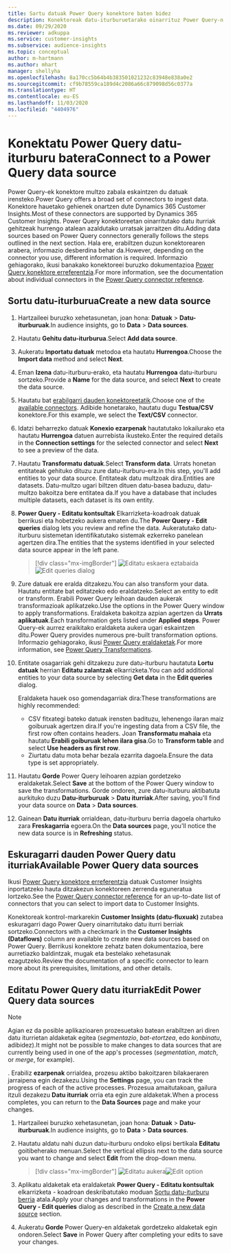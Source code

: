 ```yaml
---
title: Sartu datuak Power Query konektore baten bidez
description: Konektoreak datu-iturburuetarako oinarrituz Power Query-n.
ms.date: 09/29/2020
ms.reviewer: adkuppa
ms.service: customer-insights
ms.subservice: audience-insights
ms.topic: conceptual
author: m-hartmann
ms.author: mhart
manager: shellyha
ms.openlocfilehash: 8a170cc5b64b4b383501021232c83948e838a0e2
ms.sourcegitcommit: cf9b78559ca189d4c2086a66c879098d56c0377a
ms.translationtype: HT
ms.contentlocale: eu-ES
ms.lasthandoff: 11/03/2020
ms.locfileid: "4404976"
---
```

# <a name="connect-to-a-power-query-data-source"></a><span data-ttu-id="d5a7c-103">Konektatu Power Query datu-iturburu batera</span><span class="sxs-lookup"><span data-stu-id="d5a7c-103">Connect to a Power Query data source</span></span>

<span data-ttu-id="d5a7c-104">Power Query-ek konektore multzo zabala eskaintzen du datuak irensteko.</span><span class="sxs-lookup"><span data-stu-id="d5a7c-104">Power Query offers a broad set of connectors to ingest data.</span></span> <span data-ttu-id="d5a7c-105">Konektore hauetako gehienek onartzen dute Dynamics 365 Customer Insights.</span><span class="sxs-lookup"><span data-stu-id="d5a7c-105">Most of these connectors are supported by Dynamics 365 Customer Insights.</span></span> <span data-ttu-id="d5a7c-106">Power Query konektoreetan oinarritutako datu iturriak gehitzeak hurrengo atalean azaldutako urratsak jarraitzen ditu.</span><span class="sxs-lookup"><span data-stu-id="d5a7c-106">Adding data sources based on Power Query connectors generally follows the steps outlined in the next section.</span></span> <span data-ttu-id="d5a7c-107">Hala ere, erabiltzen duzun konektorearen arabera, informazio desberdina behar da.</span><span class="sxs-lookup"><span data-stu-id="d5a7c-107">However, depending on the connector you use, different information is required.</span></span> <span data-ttu-id="d5a7c-108">Informazio gehiagorako, ikusi banakako konektoreei buruzko dokumentazioa [Power Query konektore erreferentzia](https://docs.microsoft.com/power-query/connectors/).</span><span class="sxs-lookup"><span data-stu-id="d5a7c-108">For more information, see the documentation about individual connectors in the [Power Query connector reference](https://docs.microsoft.com/power-query/connectors/).</span></span>

## <a name="create-a-new-data-source"></a><span data-ttu-id="d5a7c-109">Sortu datu-iturburua</span><span class="sxs-lookup"><span data-stu-id="d5a7c-109">Create a new data source</span></span>

1. <span data-ttu-id="d5a7c-110">Hartzaileei buruzko xehetasunetan, joan hona: **Datuak** > **Datu-iturburuak**.</span><span class="sxs-lookup"><span data-stu-id="d5a7c-110">In audience insights, go to **Data** > **Data sources**.</span></span>

1. <span data-ttu-id="d5a7c-111">Hautatu **Gehitu datu-iturburua**.</span><span class="sxs-lookup"><span data-stu-id="d5a7c-111">Select **Add data source**.</span></span>

1. <span data-ttu-id="d5a7c-112">Aukeratu **Inportatu datuak** metodoa eta hautatu **Hurrengoa**.</span><span class="sxs-lookup"><span data-stu-id="d5a7c-112">Choose the **Import data** method and select **Next**.</span></span>

1. <span data-ttu-id="d5a7c-113">Eman **Izena** datu-iturburu-erako, eta hautatu **Hurrengoa** datu-iturburu sortzeko.</span><span class="sxs-lookup"><span data-stu-id="d5a7c-113">Provide a **Name** for the data source, and select **Next** to create the data source.</span></span>

1. <span data-ttu-id="d5a7c-114">Hautatu bat [erabilgarri dauden konektoreetatik](#available-power-query-data-sources).</span><span class="sxs-lookup"><span data-stu-id="d5a7c-114">Choose one of the [available connectors](#available-power-query-data-sources).</span></span> <span data-ttu-id="d5a7c-115">Adibide honetarako, hautatu dugu **Testua/CSV** konektore.</span><span class="sxs-lookup"><span data-stu-id="d5a7c-115">For this example, we select the **Text/CSV** connector.</span></span>

1. <span data-ttu-id="d5a7c-116">Idatzi beharrezko datuak **Konexio ezarpenak** hautatutako lokailurako eta hautatu **Hurrengoa** datuen aurrebista ikusteko.</span><span class="sxs-lookup"><span data-stu-id="d5a7c-116">Enter the required details in the **Connection settings** for the selected connector and select **Next** to see a preview of the data.</span></span>

1. <span data-ttu-id="d5a7c-117">Hautatu **Transformatu datuak**.</span><span class="sxs-lookup"><span data-stu-id="d5a7c-117">Select **Transform data**.</span></span> <span data-ttu-id="d5a7c-118">Urrats honetan entitateak gehituko dituzu zure datu-iturburu-era.</span><span class="sxs-lookup"><span data-stu-id="d5a7c-118">In this step, you'll add entities to your data source.</span></span> <span data-ttu-id="d5a7c-119">Entitateak datu multzoak dira.</span><span class="sxs-lookup"><span data-stu-id="d5a7c-119">Entities are datasets.</span></span> <span data-ttu-id="d5a7c-120">Datu-multzo ugari biltzen dituen datu-basea baduzu, datu-multzo bakoitza bere entitatea da.</span><span class="sxs-lookup"><span data-stu-id="d5a7c-120">If you have a database that includes multiple datasets, each dataset is its own entity.</span></span>

1. <span data-ttu-id="d5a7c-121">**Power Query - Editatu kontsultak** Elkarrizketa-koadroak datuak berrikusi eta hobetzeko aukera ematen du.</span><span class="sxs-lookup"><span data-stu-id="d5a7c-121">The **Power Query - Edit queries** dialog lets you review and refine the data.</span></span> <span data-ttu-id="d5a7c-122">Aukeratutako datu-iturburu sistemetan identifikatutako sistemak ezkerreko panelean agertzen dira.</span><span class="sxs-lookup"><span data-stu-id="d5a7c-122">The entities that the systems identified in your selected data source appear in the left pane.</span></span>

   > [!div class="mx-imgBorder"]
   > <span data-ttu-id="d5a7c-123">![Editatu eskaera eztabaida](media/data-manager-configure-edit-queries.png "Editatu eskaera eztabaida")</span><span class="sxs-lookup"><span data-stu-id="d5a7c-123">![Edit queries dialog](media/data-manager-configure-edit-queries.png "Edit queries dialog")</span></span>

1. <span data-ttu-id="d5a7c-124">Zure datuak ere eralda ditzakezu.</span><span class="sxs-lookup"><span data-stu-id="d5a7c-124">You can also transform your data.</span></span> <span data-ttu-id="d5a7c-125">Hautatu entitate bat editatzeko edo eraldatzeko.</span><span class="sxs-lookup"><span data-stu-id="d5a7c-125">Select an entity to edit or transform.</span></span> <span data-ttu-id="d5a7c-126">Erabili Power Query leihoan dauden aukerak transformazioak aplikatzeko.</span><span class="sxs-lookup"><span data-stu-id="d5a7c-126">Use the options in the Power Query window to apply transformations.</span></span> <span data-ttu-id="d5a7c-127">Eraldaketa bakoitza azpian agertzen da **Urrats aplikatuak**.</span><span class="sxs-lookup"><span data-stu-id="d5a7c-127">Each transformation gets listed under **Applied steps**.</span></span> <span data-ttu-id="d5a7c-128">Power Query-ek aurrez eraikitako eraldaketa aukera ugari eskaintzen ditu.</span><span class="sxs-lookup"><span data-stu-id="d5a7c-128">Power Query provides numerous pre-built transformation options.</span></span> <span data-ttu-id="d5a7c-129">Informazio gehiagorako, ikusi [Power Query eraldaketak](https://docs.microsoft.com/power-query/power-query-what-is-power-query#transformations).</span><span class="sxs-lookup"><span data-stu-id="d5a7c-129">For more information, see [Power Query Transformations](https://docs.microsoft.com/power-query/power-query-what-is-power-query#transformations).</span></span>

1. <span data-ttu-id="d5a7c-130">Entitate osagarriak gehi ditzakezu zure datu-iturburu hautatuta **Lortu datuak** herrian **Editatu zalantzak** elkarrizketa.</span><span class="sxs-lookup"><span data-stu-id="d5a7c-130">You can add additional entities to your data source by selecting **Get data** in the **Edit queries** dialog.</span></span>

   <span data-ttu-id="d5a7c-131">Eraldaketa hauek oso gomendagarriak dira:</span><span class="sxs-lookup"><span data-stu-id="d5a7c-131">These transformations are highly recommended:</span></span>

   - <span data-ttu-id="d5a7c-132">CSV fitxategi bateko datuak irensten badituzu, lehenengo ilaran maiz goiburuak agertzen dira.</span><span class="sxs-lookup"><span data-stu-id="d5a7c-132">If you're ingesting data from a CSV file, the first row often contains headers.</span></span> <span data-ttu-id="d5a7c-133">Joan **Transformatu mahaia** eta hautatu **Erabili goiburuak lehen ilara gisa**.</span><span class="sxs-lookup"><span data-stu-id="d5a7c-133">Go to **Transform table** and select **Use headers as first row**.</span></span>
   - <span data-ttu-id="d5a7c-134">Ziurtatu datu mota behar bezala ezarrita dagoela.</span><span class="sxs-lookup"><span data-stu-id="d5a7c-134">Ensure the data type is set appropriately.</span></span>

1. <span data-ttu-id="d5a7c-135">Hautatu **Gorde** Power Query leihoaren azpian gordetzeko eraldaketak.</span><span class="sxs-lookup"><span data-stu-id="d5a7c-135">Select **Save** at the bottom of the Power Query window to save the transformations.</span></span> <span data-ttu-id="d5a7c-136">Gorde ondoren, zure datu-iturburu aktibatuta aurkituko duzu **Datu-iturburuak** > **Datu iturriak**.</span><span class="sxs-lookup"><span data-stu-id="d5a7c-136">After saving, you'll find your data source on **Data** > **Data sources**.</span></span>

1. <span data-ttu-id="d5a7c-137">Gainean **Datu iturriak** orrialdean, datu-iturburu berria dagoela ohartuko zara **Freskagarria** egoera.</span><span class="sxs-lookup"><span data-stu-id="d5a7c-137">On the **Data sources** page, you'll notice the new data source is in **Refreshing** status.</span></span>

## <a name="available-power-query-data-sources"></a><span data-ttu-id="d5a7c-138">Eskuragarri dauden Power Query datu iturriak</span><span class="sxs-lookup"><span data-stu-id="d5a7c-138">Available Power Query data sources</span></span>

<span data-ttu-id="d5a7c-139">Ikusi [Power Query konektore erreferentzia](https://docs.microsoft.com/power-query/connectors/) datuak Customer Insights inportatzeko hauta ditzakezun konektoreen zerrenda eguneratua lortzeko.</span><span class="sxs-lookup"><span data-stu-id="d5a7c-139">See the [Power Query connector reference](https://docs.microsoft.com/power-query/connectors/) for an up-to-date list of connectors that you can select to import data to Customer Insights.</span></span> 

<span data-ttu-id="d5a7c-140">Konektoreak kontrol-markarekin **Customer Insights (datu-fluxuak)** zutabea eskuragarri dago Power Query oinarritutako datu iturri berriak sortzeko.</span><span class="sxs-lookup"><span data-stu-id="d5a7c-140">Connectors with a checkmark in the **Customer Insights (Dataflows)** column are available to create new data sources based on Power Query.</span></span> <span data-ttu-id="d5a7c-141">Berrikusi konektore zehatz baten dokumentazioa, bere aurretiazko baldintzak, mugak eta bestelako xehetasunak ezagutzeko.</span><span class="sxs-lookup"><span data-stu-id="d5a7c-141">Review the documentation of a specific connector to learn more about its prerequisites, limitations, and other details.</span></span>

## <a name="edit-power-query-data-sources"></a><span data-ttu-id="d5a7c-142">Editatu Power Query datu iturriak</span><span class="sxs-lookup"><span data-stu-id="d5a7c-142">Edit Power Query data sources</span></span>

> [!NOTE]
> <span data-ttu-id="d5a7c-143">Agian ez da posible aplikazioaren prozesuetako batean erabiltzen ari diren datu iturrietan aldaketak egitea (*segmentazio*, *bat-etortzea*, edo *konbinatu*, adibidez).</span><span class="sxs-lookup"><span data-stu-id="d5a7c-143">It might not be possible to make changes to data sources that are currently being used in one of the app's processes (*segmentation*, *match*, or *merge*, for example).</span></span> 
>
> <span data-ttu-id="d5a7c-144">. Erabiliz **ezarpenak** orrialdea, prozesu aktibo bakoitzaren bilakaeraren jarraipena egin dezakezu.</span><span class="sxs-lookup"><span data-stu-id="d5a7c-144">Using the **Settings** page, you can track the progress of each of the active processes.</span></span> <span data-ttu-id="d5a7c-145">Prozesua amaitutakoan, gailura itzuli dezakezu **Datu iturriak** orria eta egin zure aldaketak.</span><span class="sxs-lookup"><span data-stu-id="d5a7c-145">When a process completes, you can return to the **Data Sources** page and make your changes.</span></span>

1. <span data-ttu-id="d5a7c-146">Hartzaileei buruzko xehetasunetan, joan hona: **Datuak** > **Datu-iturburuak**.</span><span class="sxs-lookup"><span data-stu-id="d5a7c-146">In audience insights, go to **Data** > **Data sources**.</span></span>

2. <span data-ttu-id="d5a7c-147">Hautatu aldatu nahi duzun datu-iturburu ondoko elipsi bertikala **Editatu** goitibeherako menuan.</span><span class="sxs-lookup"><span data-stu-id="d5a7c-147">Select the vertical ellipsis next to the data source you want to change and select **Edit** from the drop-down menu.</span></span>

   > [!div class="mx-imgBorder"]
   > <span data-ttu-id="d5a7c-148">![Editatu aukera](media/edit-option-data-sources.png "Editatu aukera")</span><span class="sxs-lookup"><span data-stu-id="d5a7c-148">![Edit option](media/edit-option-data-sources.png "Edit option")</span></span>

3. <span data-ttu-id="d5a7c-149">Aplikatu aldaketak eta eraldaketak **Power Query - Editatu kontsultak** elkarrizketa - koadroan deskribatutako moduan [Sortu datu-iturburu berria](#create-a-new-data-source) atala.</span><span class="sxs-lookup"><span data-stu-id="d5a7c-149">Apply your changes and transformations in the **Power Query - Edit queries** dialog as described in the [Create a new data source](#create-a-new-data-source) section.</span></span>

4. <span data-ttu-id="d5a7c-150">Aukeratu **Gorde** Power Query-en aldaketak gordetzeko aldaketak egin ondoren.</span><span class="sxs-lookup"><span data-stu-id="d5a7c-150">Select **Save** in Power Query after completing your edits to save your changes.</span></span>
